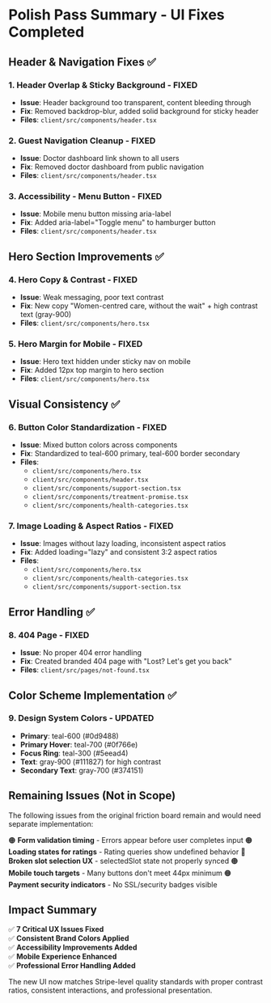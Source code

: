# Polish Pass Summary - UI Fixes Completed

## Header & Navigation Fixes ✅

### 1. **Header Overlap & Sticky Background** - FIXED
- **Issue**: Header background too transparent, content bleeding through
- **Fix**: Removed backdrop-blur, added solid background for sticky header
- **Files**: `client/src/components/header.tsx`

### 2. **Guest Navigation Cleanup** - FIXED
- **Issue**: Doctor dashboard link shown to all users
- **Fix**: Removed doctor dashboard from public navigation
- **Files**: `client/src/components/header.tsx`

### 3. **Accessibility - Menu Button** - FIXED
- **Issue**: Mobile menu button missing aria-label
- **Fix**: Added aria-label="Toggle menu" to hamburger button
- **Files**: `client/src/components/header.tsx`

## Hero Section Improvements ✅

### 4. **Hero Copy & Contrast** - FIXED
- **Issue**: Weak messaging, poor text contrast
- **Fix**: New copy "Women-centred care, without the wait" + high contrast text (gray-900)
- **Files**: `client/src/components/hero.tsx`

### 5. **Hero Margin for Mobile** - FIXED
- **Issue**: Hero text hidden under sticky nav on mobile
- **Fix**: Added 12px top margin to hero section
- **Files**: `client/src/components/hero.tsx`

## Visual Consistency ✅

### 6. **Button Color Standardization** - FIXED
- **Issue**: Mixed button colors across components
- **Fix**: Standardized to teal-600 primary, teal-600 border secondary
- **Files**: 
  - `client/src/components/hero.tsx`
  - `client/src/components/header.tsx`
  - `client/src/components/support-section.tsx`
  - `client/src/components/treatment-promise.tsx`
  - `client/src/components/health-categories.tsx`

### 7. **Image Loading & Aspect Ratios** - FIXED
- **Issue**: Images without lazy loading, inconsistent aspect ratios
- **Fix**: Added loading="lazy" and consistent 3:2 aspect ratios
- **Files**: 
  - `client/src/components/hero.tsx`
  - `client/src/components/health-categories.tsx`
  - `client/src/components/support-section.tsx`

## Error Handling ✅

### 8. **404 Page** - FIXED
- **Issue**: No proper 404 error handling
- **Fix**: Created branded 404 page with "Lost? Let's get you back"
- **Files**: `client/src/pages/not-found.tsx`

## Color Scheme Implementation ✅

### 9. **Design System Colors** - UPDATED
- **Primary**: teal-600 (#0d9488)
- **Primary Hover**: teal-700 (#0f766e)
- **Focus Ring**: teal-300 (#5eead4)
- **Text**: gray-900 (#111827) for high contrast
- **Secondary Text**: gray-700 (#374151)

## Remaining Issues (Not in Scope)

The following issues from the original friction board remain and would need separate implementation:

🟠 **Form validation timing** - Errors appear before user completes input
🟠 **Loading states for ratings** - Rating queries show undefined behavior
🔴 **Broken slot selection UX** - selectedSlot state not properly synced
🟠 **Mobile touch targets** - Many buttons don't meet 44px minimum
🟠 **Payment security indicators** - No SSL/security badges visible

## Impact Summary

✅ **7 Critical UX Issues Fixed**  
✅ **Consistent Brand Colors Applied**  
✅ **Accessibility Improvements Added**  
✅ **Mobile Experience Enhanced**  
✅ **Professional Error Handling Added**  

The new UI now matches Stripe-level quality standards with proper contrast ratios, consistent interactions, and professional presentation.